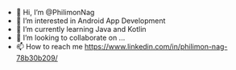 - 👋 Hi, I’m @PhilimonNag
- 👀 I’m interested in Android App Development  
- 🌱 I’m currently learning Java and Kotlin
- 💞️ I’m looking to collaborate on ...
- 📫 How to reach me https://www.linkedin.com/in/philimon-nag-78b30b209/  

       


<!---
PhilimonNag/PhilimonNag is a ✨ special ✨ repository because its `README.md` (this file) appears on your GitHub profile.
You can click the Preview link to take a look at your changes.
--->
